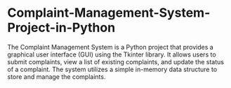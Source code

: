 # Complaint-Management-System-Project-in-Python
The Complaint Management System is a Python project that provides a graphical user interface (GUI) using the Tkinter library. It allows users to submit complaints, view a list of existing complaints, and update the status of a complaint. The system utilizes a simple in-memory data structure to store and manage the complaints. 
